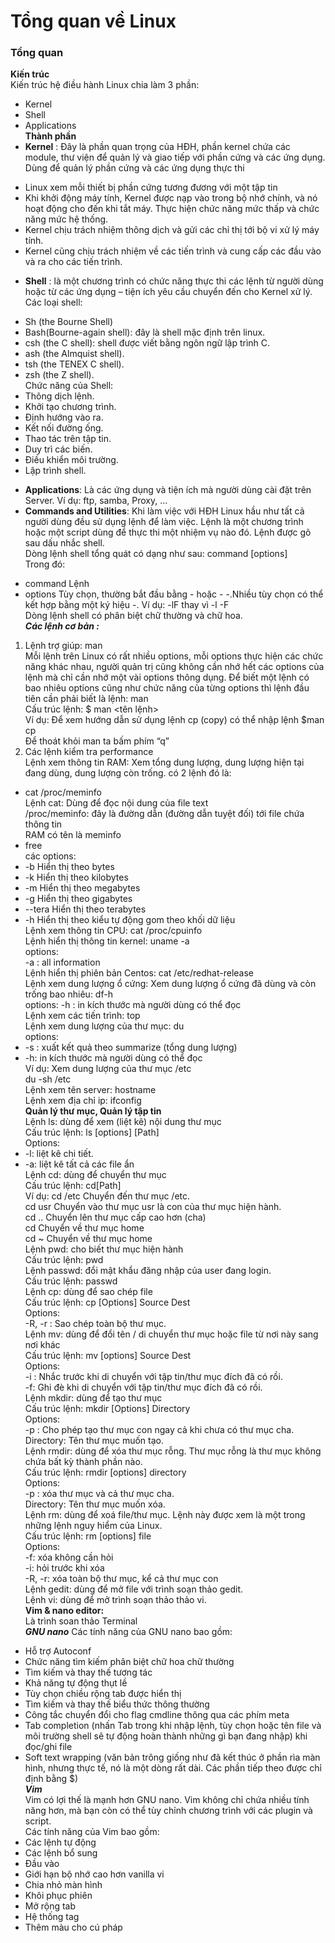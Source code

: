 # Tổng quan về Linux  
### Tổng quan  
**Kiến trúc**  
Kiến trúc hệ điều hành Linux chia làm 3 phần:  
- Kernel  
- Shell  
- Applications  
**Thành phần**  
- **Kernel** : Đây là phần quan trọng của HĐH, phần kernel chứa các module, thư viện để quản lý và giao tiếp với phần cứng và các ứng dụng.  
Dùng để quản lý phần cứng và các ứng dụng thực thi  
+ Linux xem mỗi thiết bị phần cứng tương đương với một tập tin  
+ Khi khởi động máy tính, Kernel được nạp vào trong bộ nhớ chính, và nó hoạt động cho đến khi tắt máy. Thực hiện chức năng mức thấp và chức năng mức hệ thống.  
+ Kernel chịu trách nhiệm thông dịch và gửi các chỉ thị tới bộ vi xử lý máy tính.  
+ Kernel cũng chịu trách nhiệm về các tiến trình và cung cấp các đầu vào và ra cho các tiến trình.  
- **Shell** : là một chương trình có chức năng thực thi các lệnh từ người dùng hoặc từ các ứng dụng – tiện ích yêu cầu chuyển đến cho Kernel xử lý.  
Các loại shell:  
+ Sh (the Bourne Shell)  
+ Bash(Bourne-again shell): đây là shell mặc định trên linux.
+ csh (the C shell): shell được viết bằng ngôn ngữ lập trình C.  
+ ash (the Almquist shell).  
+ tsh (the TENEX C shell).  
+ zsh (the Z shell).  
Chức năng của Shell:  
+ Thông dịch lệnh.  
+ Khởi tạo chương trình.  
+ Định hướng vào ra.  
+ Kết nối đường ống.  
+ Thao tác trên tập tin.  
+ Duy trì các biến.  
+ Điều khiển môi trường.  
+ Lập trình shell.  
- **Applications**: Là các ứng dụng và tiện ích mà người dùng cài đặt trên Server. Ví dụ: ftp, samba, Proxy, …  
- **Commands and Utilities**: 
Khi làm việc với HĐH Linux hầu như tất cả người dùng đều sử dụng lệnh để làm việc. Lệnh là một chương trình hoặc một script dùng để thực thi một nhiệm vụ nào đó. Lệnh được gõ sau dấu nhắc shell.  
Dòng lệnh shell tổng quát có dạng như sau: command [options]  
Trong đó:  
+ command Lệnh  
+ options Tùy chọn, thường bắt đầu bằng - hoặc - -.Nhiều tùy chọn có thể kết hợp bằng một ký hiệu -. Ví dụ: -lF thay vì -l -F  
Dòng lệnh shell có phân biệt chữ thường và chữ hoa.  
***Các lệnh cơ bản :***  
1. Lệnh trợ giúp: man  
Mỗi lệnh trên Linux có rất nhiều options, mỗi options thực hiện các chức năng khác 
nhau, người quản trị cũng không cần nhớ hết các options của lệnh mà chỉ cần nhớ một vài options thông dụng. Để biết một lệnh có bao nhiêu options cũng như chức năng của từng options thì lệnh đầu tiên cần phải biết là lệnh: man  
Cấu trúc lệnh: $ man <tên lệnh>  
Ví dụ: Để xem hướng dẫn sử dụng lệnh cp (copy) có thể nhập lệnh $man cp  
Để thoát khỏi man ta bấm phím “q”  
2. Các lệnh kiểm tra performance  
Lệnh xem thông tin RAM: Xem tổng dung lượng, dung lượng hiện tại đang dùng, dung lượng còn trống. có 2 lệnh đó là:  
- cat /proc/meminfo  
Lệnh cat: Dùng để đọc nội dung của file text  
/proc/meminfo: đây là đường dẫn (đường dẫn tuyệt đối) tới file chứa thông tin  
RAM có tên là meminfo  
- free  
các options:  
- -b Hiển thị theo bytes  
- -k Hiển thị theo kilobytes  
- -m Hiển thị theo megabytes  
- -g Hiển thị theo gigabytes  
- --tera Hiển thị theo terabytes  
- -h Hiển thị theo kiểu tự động gom theo khối dữ liệu  
Lệnh xem thông tin CPU: cat /proc/cpuinfo  
Lệnh hiển thị thông tin kernel: uname -a  
options:  
-a : all information  
Lệnh hiển thị phiên bản Centos: cat /etc/redhat-release  
Lệnh xem dung lượng ổ cứng: Xem dung lượng ổ cứng đã dùng và còn trống bao nhiêu: df-h  
options: 
 -h : in kích thước mà người dùng có thể đọc  
Lệnh xem các tiến trình: top  
Lệnh xem dung lượng của thư mục: du  
options:  
- -s : xuất kết quả theo summarize (tổng dung lượng)  
- -h: in kích thước mà người dùng có thể đọc  
Ví dụ: Xem dung lượng của thư mục /etc  
 du -sh /etc  
Lệnh xem tên server: hostname  
Lệnh xem địa chỉ ip: ifconfig  
**Quản lý thư mục, Quản lý tập tin**  
Lệnh ls: dùng để xem (liệt kê) nội dung thư mục  
Cấu trúc lệnh: ls [options] [Path]  
Options:  
-  -l: liệt kê chi tiết.  
-  -a: liệt kê tất cả các file ẩn   
Lệnh cd: dùng để chuyển thư mục  
Cấu trúc lệnh: cd[Path]  
Ví dụ: cd /etc Chuyển đến thư mục /etc.  
cd usr Chuyển vào thư mục usr là con của thư mục hiện hành.  
cd .. Chuyển lên thư mục cấp cao hơn (cha)  
cd Chuyển về thư mục home  
cd ~ Chuyển về thư mục home  
Lệnh pwd: cho biết thư mục hiện hành  
Cấu trúc lệnh: pwd  
Lệnh passwd: đổi mật khẩu đăng nhập của user đang login.  
Cấu trúc lệnh: passwd  
Lệnh cp: dùng để sao chép file  
Cấu trúc lệnh: cp [Options] Source Dest  
Options:  
-R, -r : Sao chép toàn bộ thư mục.  
Lệnh mv: dùng để đổi tên / di chuyển thư mục hoặc file từ nơi này sang nơi khác  
Cấu trúc lệnh: mv [options] Source Dest  
Options:  
-i : Nhắc trước khi di chuyển với tập tin/thư mục đích đã có rồi.  
-f: Ghi đè khi di chuyển với tập tin/thư mục đích đã có rồi.  
Lệnh mkdir: dùng để tạo thư mục  
Cấu trúc lệnh: mkdir [Options] Directory  
Options:  
-p : Cho phép tạo thư mục con ngay cả khi chưa có thư mục cha.  
Directory: Tên thư mục muốn tạo.  
Lệnh rmdir: dùng để xóa thư mục rỗng. Thư mục rỗng là thư mục không chứa bất kỳ
thành phần nào.  
Cấu trúc lệnh: rmdir [options] directory  
Options:  
-p : xóa thư mục và cả thư mục cha.  
Directory: Tên thư mục muốn xóa.  
Lệnh rm: dùng để xoá file/thư mục. Lệnh này được xem là một trong những lệnh nguy hiểm của Linux.  
Cấu trúc lệnh: rm [options] file  
Options:  
-f: xóa không cần hỏi  
-i: hỏi trước khi xóa  
-R, -r: xóa toàn bộ thư mục, kể cả thư mục con  
Lệnh gedit: dùng để mở file với trình soạn thảo gedit.  
Lệnh vi: dùng để mở trình soạn thảo thảo vi.  
**Vim & nano editor:**  
Là trình soan thảo Terminal  
***GNU nano***
Các tính năng của GNU nano bao gồm:  
+ Hỗ trợ Autoconf  
+ Chức năng tìm kiếm phân biệt chữ hoa chữ thường  
+ Tìm kiếm và thay thế tương tác  
+ Khả năng tự động thụt lề  
+ Tùy chọn chiều rộng tab được hiển thị  
+ Tìm kiếm và thay thế biểu thức thông thường  
+ Công tắc chuyển đổi cho flag cmdline thông qua các phím meta  
+ Tab completion (nhấn Tab trong khi nhập lệnh, tùy chọn hoặc tên file và môi trường shell sẽ tự động hoàn thành những gì bạn đang nhập) khi đọc/ghi file  
+ Soft text wrapping (văn bản trông giống như đã kết thúc ở phần rìa màn hình, nhưng thực tế, nó là một dòng rất dài. Các phần tiếp theo được chỉ định bằng $)  
***Vim***  
Vim có lợi thế là mạnh hơn GNU nano. Vim không chỉ chứa nhiều tính năng hơn, mà bạn 
còn có thể tùy chỉnh chương trình với các plugin và script.  
Các tính năng của Vim bao gồm:  
+ Các lệnh tự động  
+ Các lệnh bổ sung  
+ Đầu vào  
+ Giới hạn bộ nhớ cao hơn vanilla vi  
+ Chia nhỏ màn hình  
+ Khôi phục phiên  
+ Mở rộng tab  
+ Hệ thống tag  
+ Thêm màu cho cú pháp  




